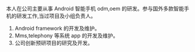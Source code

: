 本人在公司主要从事 Android 智能手机 odm,oem 的研发。参与国外多款智能手机的研发工作,当过项目及小组负责人。

1. Android framework 的开发及维护。
2. Mms,telephony 等系统 app 的开发及维护。
3. 公司创新预研项目的研究及开发。